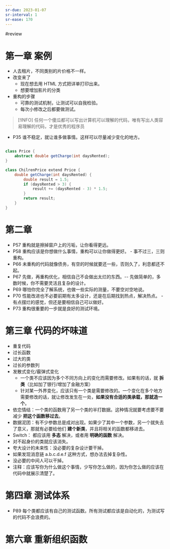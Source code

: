 ```yaml
---
sr-due: 2023-01-07
sr-interval: 1
sr-ease: 170
---
```


#review 

# 第一章 案例
- 人去租片，不同类别的片价格不一样。
- 改变来了
	- 现在想去用 HTML 方式把详单打印出来。
	- 想要增加影片的分类
- 重构的步骤
	- 可靠的测试机制，让测试可以自我检验。
	- 每次小修改之后都要做测试。
>[!INFO] 
>任何一个傻瓜都可以写出计算机可以理解的代码，唯有写出人类容易理解的代码，才是优秀的程序员

- P35 谁不稳定，就让谁多做事情。这样可以尽量减少变化的地方。
```java

class Price {
	abstract double getCharge(int daysRented);
}

class ChilrenPrice extend Price {
	double getCharge(int daysRented) {
		double result = 1.5;
		if (daysRented > 3) {
			result += (daysRented - 3) * 1.5;
		}
		return result;
	}
}

```

# 第二章
- P57 重构就是擦掉窗户上的污垢，让你看得更远。
- P58 重构应该是你想做什么事情，重构可以让你做得更好。  - 事不过三，三则重构。
- P66 未重构的代码就像债务，有空的时候就要还一些，否则久了，利息都还不起。
- P67 先做，再重构优化，相信自己不会做出太烂的东西。-- 先做简单的，多数时候，你不需要灵活且复杂的设计。
- P69 哪怕你完全了解系统，也做一些实际的测量，不要空对空地说。
- P70 性能改进也不必要前期有太多设计，还是在后期找到热点，解决热点。 - 有点摆烂的感觉，但还是要相信自己可以做好。
- P73 重构很重要的一步就是良好的测试环境。

# 第三章 代码的坏味道
- 重复代码
- 过长函数
- 过大的类
- 过长的参数列
- 发散式变化/霰弹式变化
	- 一个类不应该因为多个不同方向上的变化而需要修改。如果有的话，就 **拆类**（比如加了银行/增加了金融方案）
	- 针对某一外界变化，应该只有一个类是需要修改的。一个变化在多个地方需要修改的话，就让修改发生在一处，**如果没有合适的类承载，那就造一个**。
- 依恋情结：一个类的函数用了另一个类的半打数据。这种情况就要考虑要不要减少 **把这个函数移过去**。
- 数据泥团：有不少参数总是成对出现。如果少了其中一个参数，另一个就失去了意义，那就有必要给他们 **建个新类**，并且将相关的函数都移进去。
- Switch： 都应该用 **多态** 解决，或者用 **明确的函数** 解决。
- 对不起身价的类就应该消失。
- 夸大设计的未来性：没必要的复杂设计要干掉。
- 如果发现消息链 a.b.c.d.e.f 这种方式，想办法去掉复杂性。
- 没必要的中间人可以干掉。
- 注释：应该写你为什么做这个事情，少写你怎么做的，因为你怎么做的应该在代码中就展示清楚了。

# 第四章 测试体系
- P89 每个类都应该有自己的测试函数。所有测试都应该是自动化的，为测试写的代码不会浪费的。
# 第六章  重新组织函数